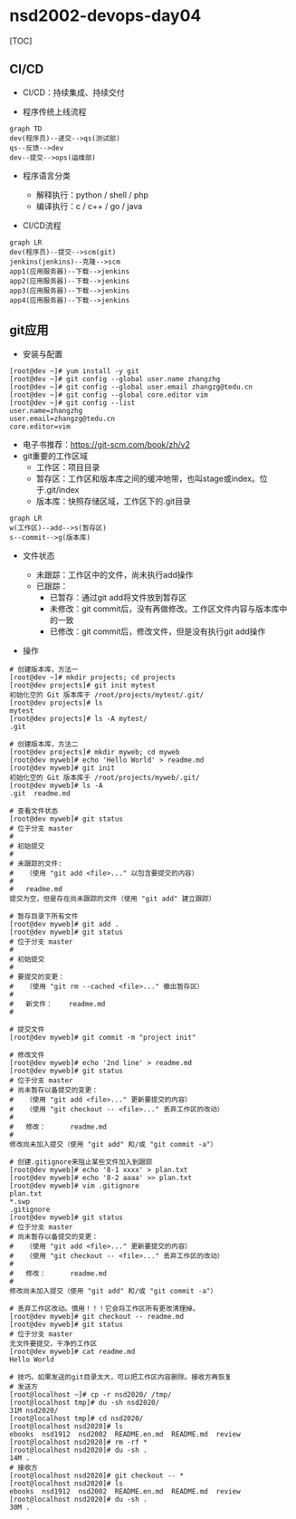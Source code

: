 # nsd2002-devops-day04

[TOC]

## CI/CD

- CI/CD：持续集成、持续交付

- 程序传统上线流程

```mermaid
graph TD
dev(程序员)--递交-->qs(测试部)
qs--反馈-->dev
dev--提交-->ops(运维部)
```

- 程序语言分类
  - 解释执行：python / shell / php
  - 编译执行：c / c++ / go / java

- CI/CD流程

```mermaid
graph LR
dev(程序员)--提交-->scm(git)
jenkins(jenkins)--克隆-->scm
app1(应用服务器)--下载-->jenkins
app2(应用服务器)--下载-->jenkins
app3(应用服务器)--下载-->jenkins
app4(应用服务器)--下载-->jenkins
```

## git应用

- 安装与配置

```shell
[root@dev ~]# yum install -y git
[root@dev ~]# git config --global user.name zhangzhg
[root@dev ~]# git config --global user.email zhangzg@tedu.cn
[root@dev ~]# git config --global core.editor vim
[root@dev ~]# git config --list
user.name=zhangzhg
user.email=zhangzg@tedu.cn
core.editor=vim
```

- 电子书推荐：https://git-scm.com/book/zh/v2
- git重要的工作区域
  - 工作区：项目目录
  - 暂存区：工作区和版本库之间的缓冲地带，也叫stage或index。位于.git/index
  - 版本库：快照存储区域，工作区下的.git目录

```mermaid
graph LR
w(工作区)--add-->s(暂存区)
s--commit-->g(版本库)
```

- 文件状态
  - 未跟踪：工作区中的文件，尚未执行add操作
  - 已跟踪：
    - 已暂存：通过git add将文件放到暂存区
    - 未修改：git commit后，没有再做修改。工作区文件内容与版本库中的一致
    - 已修改：git commit后，修改文件，但是没有执行git add操作

- 操作

```shell
# 创建版本库，方法一
[root@dev ~]# mkdir projects; cd projects
[root@dev projects]# git init mytest
初始化空的 Git 版本库于 /root/projects/mytest/.git/
[root@dev projects]# ls
mytest
[root@dev projects]# ls -A mytest/
.git

# 创建版本库，方法二
[root@dev projects]# mkdir myweb; cd myweb
[root@dev myweb]# echo 'Hello World' > readme.md
[root@dev myweb]# git init
初始化空的 Git 版本库于 /root/projects/myweb/.git/
[root@dev myweb]# ls -A
.git  readme.md

# 查看文件状态
[root@dev myweb]# git status
# 位于分支 master
#
# 初始提交
#
# 未跟踪的文件:
#   （使用 "git add <file>..." 以包含要提交的内容）
#
#	readme.md
提交为空，但是存在尚未跟踪的文件（使用 "git add" 建立跟踪）

# 暂存目录下所有文件
[root@dev myweb]# git add .
[root@dev myweb]# git status
# 位于分支 master
#
# 初始提交
#
# 要提交的变更：
#   （使用 "git rm --cached <file>..." 撤出暂存区）
#
#	新文件：    readme.md
#

# 提交文件
[root@dev myweb]# git commit -m "project init"

# 修改文件
[root@dev myweb]# echo '2nd line' > readme.md 
[root@dev myweb]# git status
# 位于分支 master
# 尚未暂存以备提交的变更：
#   （使用 "git add <file>..." 更新要提交的内容）
#   （使用 "git checkout -- <file>..." 丢弃工作区的改动）
#
#	修改：      readme.md
#
修改尚未加入提交（使用 "git add" 和/或 "git commit -a"）

# 创建.gitignore来阻止某些文件加入到跟踪
[root@dev myweb]# echo '8-1 xxxx' > plan.txt
[root@dev myweb]# echo '8-2 aaaa' >> plan.txt 
[root@dev myweb]# vim .gitignore
plan.txt
*.swp
.gitignore
[root@dev myweb]# git status
# 位于分支 master
# 尚未暂存以备提交的变更：
#   （使用 "git add <file>..." 更新要提交的内容）
#   （使用 "git checkout -- <file>..." 丢弃工作区的改动）
#
#	修改：      readme.md
#
修改尚未加入提交（使用 "git add" 和/或 "git commit -a"）

# 丢弃工作区改动。慎用！！！它会将工作区所有更改清理掉。
[root@dev myweb]# git checkout -- readme.md
[root@dev myweb]# git status
# 位于分支 master
无文件要提交，干净的工作区
[root@dev myweb]# cat readme.md 
Hello World

# 技巧。如果发送的git目录太大，可以把工作区内容删除。接收方再恢复
# 发送方
[root@localhost ~]# cp -r nsd2020/ /tmp/
[root@localhost tmp]# du -sh nsd2020/
31M	nsd2020/
[root@localhost tmp]# cd nsd2020/
[root@localhost nsd2020]# ls
ebooks  nsd1912  nsd2002  README.en.md  README.md  review
[root@localhost nsd2020]# rm -rf *
[root@localhost nsd2020]# du -sh .
14M	.
# 接收方
[root@localhost nsd2020]# git checkout -- *
[root@localhost nsd2020]# ls
ebooks  nsd1912  nsd2002  README.en.md  README.md  review
[root@localhost nsd2020]# du -sh .
30M	.

```

